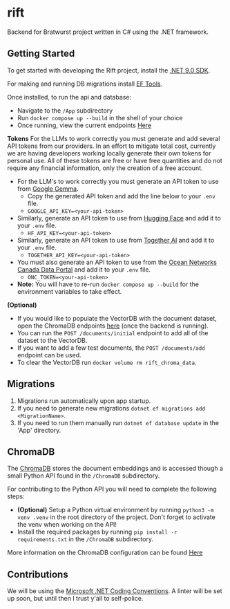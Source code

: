 # rift
Backend for Bratwurst project written in C# using the .NET framework.

## Getting Started

To get started with developing the Rift project, install the [.NET 9.0 SDK](https://dotnet.microsoft.com/en-us/download).

For making and running DB migrations install [EF Tools](https://learn.microsoft.com/en-us/ef/core/cli/dotnet#installing-the-tools).

Once installed, to run the api and database:

* Navigate to the `/App` subdirectory
* Run `docker compose up --build` in the shell of your choice
* Once running, view the current endpoints [Here](http://localhost:5000/swagger/index.html)

**Tokens**
For the LLMs to work correctly you must generate and add several API tokens from our providers. In an effort to mitigate total cost, currently we are having developers working locally generate their own tokens for personal use. All of these tokens are free or have free quantities and do not require any financial information, only the creation of a free account.

* For the LLM's to work correctly you must generate an API token to use from [Google Gemma](https://aistudio.google.com/apikey).
  * Copy the generated API token and add the line below to your `.env` file.
  * `GOOGLE_API_KEY=<your-api-token>`
* Similarly, generate an API token to use from [Hugging Face](https://huggingface.co/docs/hub/en/security-tokens) and add it to your `.env` file.
  * `HF_API_KEY=<your-api-token>`
* Similarly, generate an API token to use from [Together AI](https://www.together.ai) and add it to your `.env` file.
  * `TOGETHER_API_KEY=<your-api-token>`
* You must also generate an API token to use from the [Ocean Networks Canada Data Portal](https://data.oceannetworks.ca) and add it to your `.env` file.
  * `ONC_TOKEN=<your-api-token>`
* **Note:** You will have to re-run `docker compose up --build` for the environment variables to take effect.

**(Optional)**
* If you would like to populate the VectorDB with the document dataset, open the ChromaDB endpoints [here](http://localhost:8000/docs#/default/add_initial_documents_documents_initial_post) (once the backend is running).
* You can run the `POST /documents/initial` endpoint to add all of the dataset to the VectorDB.
* If you want to add a few test documents, the `POST /documents/add` endpoint can be used.
* To clear the VectorDB run `docker volume rm rift_chroma_data`.


## Migrations

1. Migrations run automatically upon app startup.
2. If you need to generate new migrations `dotnet ef migrations add <MigrationName>`.
3. If you need to run them manually run `dotnet ef database update` in the 'App' directory.

## ChromaDB

The [ChromaDB](https://docs.trychroma.com/docs/overview/introduction) stores the document embeddings and is accessed though a small Python API found in the `/ChromaDB` subdirectory.

For contributing to the Python API you will need to complete the following steps:

* **(Optional)** Setup a Python virtual environment by running `python3 -m venv .venv` in the root directory of the project. Don't forget to activate the venv when working on the API!
* Install the required packages by running `pip install -r requirements.txt` in the `/ChromaDB` subdirectory.

More information on the ChromaDB configuration can be found [Here](ChromaDB/config/chroma_config.md)



## Contributions

We will be using the [Microsoft .NET Coding Conventions](https://learn.microsoft.com/en-us/dotnet/csharp/fundamentals/). A linter will be set up soon, but until then I trust y'all to self-police.
